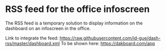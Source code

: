 # RSS feed for the office infoscreen

The RSS feed is a temporary solution to display information on the dashboard on an infoscreen in the office. 

Link to integrate the feed: <https://raw.githubusercontent.com/id-gue/dash-rss/master/dashboard.xml>
To be shown here: <https://dakboard.com/app>


